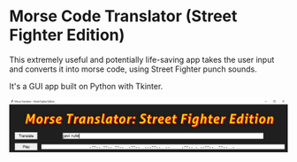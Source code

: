 # Morse Code Translator (Street Fighter Edition)

This extremely useful and potentially life-saving app takes the user input and converts it into morse code, using Street Fighter punch sounds.

It's a GUI app built on Python with Tkinter.

![Morse_code_translator_Street_Fighter_Edition](morse.jpg)
